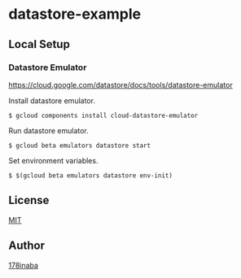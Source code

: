 # datastore-example

## Local Setup

### Datastore Emulator

https://cloud.google.com/datastore/docs/tools/datastore-emulator

Install datastore emulator.

```console
$ gcloud components install cloud-datastore-emulator
```

Run datastore emulator.

```console
$ gcloud beta emulators datastore start
```

Set environment variables.

```console
$ $(gcloud beta emulators datastore env-init)
```

## License

[MIT](LICENSE)

## Author

[178inaba](https://github.com/178inaba)
